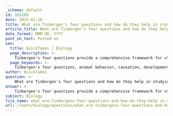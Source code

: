 ```yaml
---
_schema: default
id: 165289
date: 2025-01-28
title: What are Tinbergen's four questions and how do they help in studying animal behavior?
article_title: What are Tinbergen's four questions and how do they help in studying animal behavior?
date_format: MMM DD, YYYY
post_on_text: Posted on
seo:
  title: QuickTakes | Biology
  page_description: >-
    Tinbergen's four questions provide a comprehensive framework for studying animal behavior by addressing causation, development, function, and evolution, aiding researchers in understanding the complexities of behaviors in a holistic manner.
  page_keywords: >-
    Tinbergen's four questions, animal behavior, causation, development, function, evolution, ethology, ultimate causes, proximate causes, biological mechanisms, behavior ontogeny, adaptive significance, evolutionary history, natural selection
author: QuickTakes
question: >-
    What are Tinbergen's four questions and how do they help in studying animal behavior?
answer: >-
    Tinbergen's four questions provide a comprehensive framework for studying animal behavior by addressing both ultimate and proximate causes. These questions help researchers dissect the complexity of behaviors observed in animals and understand their significance from different perspectives. Here are the four questions:\n\n1. **Causation (Mechanism)**: What are the mechanisms that cause the behavior? This question focuses on the immediate stimuli that elicit a behavior and the biological processes involved. For example, it might explore how hormonal changes or environmental cues trigger specific actions in an animal.\n\n2. **Development**: How does the behavior develop over an individual's lifetime? This question examines the ontogeny of behavior, looking at how experiences, learning, and maturation influence behavioral changes from infancy to adulthood. It considers factors such as social interactions and environmental influences during development.\n\n3. **Function (Adaptive Value)**: What is the purpose of the behavior in terms of survival and reproduction? This question addresses the adaptive significance of a behavior, exploring how it contributes to an animal's fitness—its ability to survive and reproduce in its environment. For instance, it might analyze how a particular mating display increases reproductive success.\n\n4. **Evolution (Evolutionary History)**: How has the behavior evolved over time? This question investigates the evolutionary history of a behavior, considering how it has been shaped by natural selection and how it varies among species due to their phylogenetic relationships. It looks at the historical context and evolutionary pressures that have influenced the development of specific behaviors.\n\nBy addressing these four questions, researchers can gain a holistic understanding of animal behavior, integrating insights from biology, ecology, and evolutionary theory. This framework not only aids in the study of individual behaviors but also helps in understanding broader ecological and evolutionary processes, making it a vital tool in the field of ethology.
subject: Biology
file_name: what-are-tinbergens-four-questions-and-how-do-they-help-in-studying-animal-behavior.md
url: /learn/biology/questions/what-are-tinbergens-four-questions-and-how-do-they-help-in-studying-animal-behavior
---
```


&nbsp;